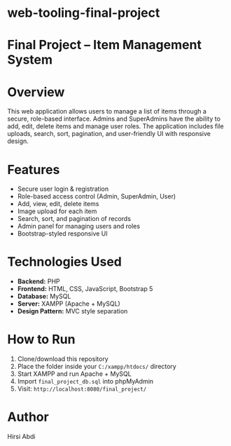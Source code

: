 # web-tooling-final-project

# Final Project – Item Management System

# Overview
This web application allows users to manage a list of items through a secure, role-based interface. Admins and SuperAdmins have the ability to add, edit, delete items and manage user roles. The application includes file uploads, search, sort, pagination, and user-friendly UI with responsive design.

# Features
- Secure user login & registration
- Role-based access control (Admin, SuperAdmin, User)
- Add, view, edit, delete items
- Image upload for each item
- Search, sort, and pagination of records
- Admin panel for managing users and roles
- Bootstrap-styled responsive UI

# Technologies Used
- **Backend:** PHP
- **Frontend:** HTML, CSS, JavaScript, Bootstrap 5
- **Database:** MySQL
- **Server:** XAMPP (Apache + MySQL)
- **Design Pattern:** MVC style separation

# How to Run
1. Clone/download this repository
2. Place the folder inside your `C:/xampp/htdocs/` directory
3. Start XAMPP and run Apache + MySQL
4. Import `final_project_db.sql` into phpMyAdmin
5. Visit: `http://localhost:8080/final_project/`

# Author
Hirsi Abdi
